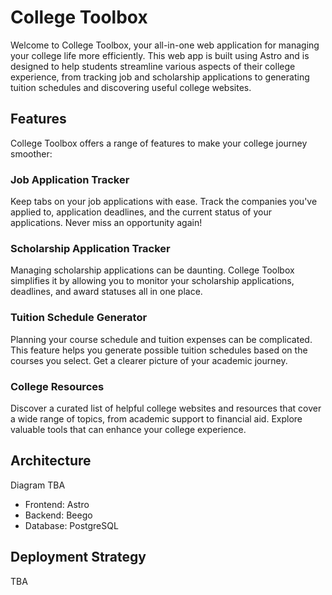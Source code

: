 # College Toolbox
Welcome to College Toolbox, your all-in-one web application for managing your college life more efficiently. This web app is built using Astro and is designed to help students streamline various aspects of their college experience, from tracking job and scholarship applications to generating tuition schedules and discovering useful college websites.
## Features

College Toolbox offers a range of features to make your college journey smoother:
### Job Application Tracker

Keep tabs on your job applications with ease. Track the companies you've applied to, application deadlines, and the current status of your applications. Never miss an opportunity again!
### Scholarship Application Tracker

Managing scholarship applications can be daunting. College Toolbox simplifies it by allowing you to monitor your scholarship applications, deadlines, and award statuses all in one place.
### Tuition Schedule Generator

Planning your course schedule and tuition expenses can be complicated. This feature helps you generate possible tuition schedules based on the courses you select. Get a clearer picture of your academic journey.
### College Resources

Discover a curated list of helpful college websites and resources that cover a wide range of topics, from academic support to financial aid. Explore valuable tools that can enhance your college experience.

## Architecture
Diagram TBA
- Frontend: Astro
- Backend: Beego
- Database: PostgreSQL

## Deployment Strategy
TBA
